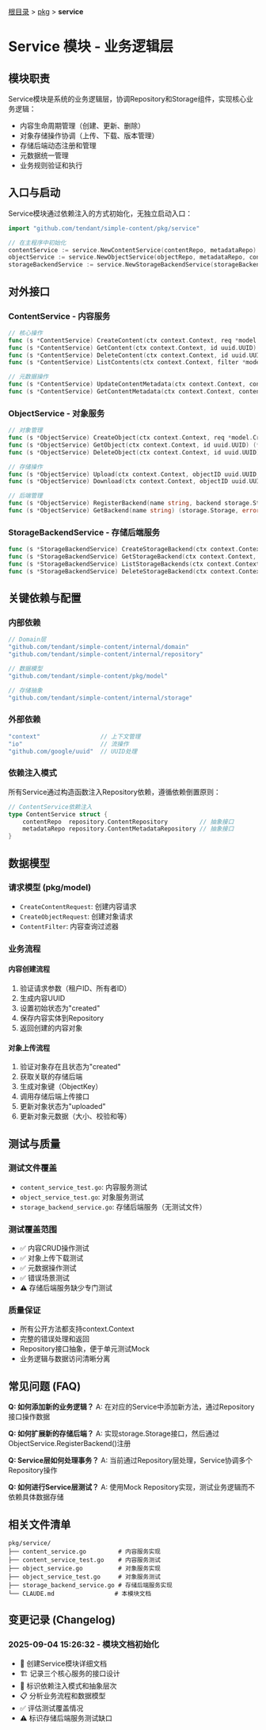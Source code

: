 [根目录](../../CLAUDE.md) > [pkg](../) > **service**

# Service 模块 - 业务逻辑层

## 模块职责

Service模块是系统的业务逻辑层，协调Repository和Storage组件，实现核心业务逻辑：
- 内容生命周期管理（创建、更新、删除）
- 对象存储操作协调（上传、下载、版本管理）
- 存储后端动态注册和管理
- 元数据统一管理
- 业务规则验证和执行

## 入口与启动

Service模块通过依赖注入的方式初始化，无独立启动入口：

```go
import "github.com/tendant/simple-content/pkg/service"

// 在主程序中初始化
contentService := service.NewContentService(contentRepo, metadataRepo)
objectService := service.NewObjectService(objectRepo, metadataRepo, contentRepo, contentMetadataRepo)
storageBackendService := service.NewStorageBackendService(storageBackendRepo)
```

## 对外接口

### ContentService - 内容服务
```go
// 核心操作
func (s *ContentService) CreateContent(ctx context.Context, req *model.CreateContentRequest) (*domain.Content, error)
func (s *ContentService) GetContent(ctx context.Context, id uuid.UUID) (*domain.Content, error) 
func (s *ContentService) DeleteContent(ctx context.Context, id uuid.UUID) error
func (s *ContentService) ListContents(ctx context.Context, filter *model.ContentFilter) ([]*domain.Content, error)

// 元数据操作
func (s *ContentService) UpdateContentMetadata(ctx context.Context, contentID uuid.UUID, metadata map[string]interface{}) error
func (s *ContentService) GetContentMetadata(ctx context.Context, contentID uuid.UUID) (*domain.ContentMetadata, error)
```

### ObjectService - 对象服务
```go
// 对象管理
func (s *ObjectService) CreateObject(ctx context.Context, req *model.CreateObjectRequest) (*domain.Object, error)
func (s *ObjectService) GetObject(ctx context.Context, id uuid.UUID) (*domain.Object, error)
func (s *ObjectService) DeleteObject(ctx context.Context, id uuid.UUID) error

// 存储操作
func (s *ObjectService) Upload(ctx context.Context, objectID uuid.UUID, content io.Reader) error
func (s *ObjectService) Download(ctx context.Context, objectID uuid.UUID) (io.ReadCloser, error)

// 后端管理
func (s *ObjectService) RegisterBackend(name string, backend storage.Storage)
func (s *ObjectService) GetBackend(name string) (storage.Storage, error)
```

### StorageBackendService - 存储后端服务
```go
func (s *StorageBackendService) CreateStorageBackend(ctx context.Context, name, backendType string, config map[string]interface{}) (*domain.StorageBackend, error)
func (s *StorageBackendService) GetStorageBackend(ctx context.Context, id uuid.UUID) (*domain.StorageBackend, error)
func (s *StorageBackendService) ListStorageBackends(ctx context.Context) ([]*domain.StorageBackend, error)
func (s *StorageBackendService) DeleteStorageBackend(ctx context.Context, id uuid.UUID) error
```

## 关键依赖与配置

### 内部依赖
```go
// Domain层
"github.com/tendant/simple-content/internal/domain"
"github.com/tendant/simple-content/internal/repository"

// 数据模型
"github.com/tendant/simple-content/pkg/model"

// 存储抽象
"github.com/tendant/simple-content/internal/storage"
```

### 外部依赖
```go
"context"                 // 上下文管理
"io"                      // 流操作
"github.com/google/uuid"  // UUID处理
```

### 依赖注入模式
所有Service通过构造函数注入Repository依赖，遵循依赖倒置原则：

```go
// ContentService依赖注入
type ContentService struct {
    contentRepo  repository.ContentRepository         // 抽象接口
    metadataRepo repository.ContentMetadataRepository // 抽象接口
}
```

## 数据模型

### 请求模型 (pkg/model)
- `CreateContentRequest`: 创建内容请求
- `CreateObjectRequest`: 创建对象请求  
- `ContentFilter`: 内容查询过滤器

### 业务流程

#### 内容创建流程
1. 验证请求参数（租户ID、所有者ID）
2. 生成内容UUID
3. 设置初始状态为"created"
4. 保存内容实体到Repository
5. 返回创建的内容对象

#### 对象上传流程
1. 验证对象存在且状态为"created"
2. 获取关联的存储后端
3. 生成对象键（ObjectKey）
4. 调用存储后端上传接口
5. 更新对象状态为"uploaded"
6. 更新对象元数据（大小、校验和等）

## 测试与质量

### 测试文件覆盖
- `content_service_test.go`: 内容服务测试
- `object_service_test.go`: 对象服务测试
- `storage_backend_service.go`: 存储后端服务（无测试文件）

### 测试覆盖范围
- ✅ 内容CRUD操作测试
- ✅ 对象上传下载测试
- ✅ 元数据操作测试
- ✅ 错误场景测试
- ⚠️ 存储后端服务缺少专门测试

### 质量保证
- 所有公开方法都支持context.Context
- 完整的错误处理和返回
- Repository接口抽象，便于单元测试Mock
- 业务逻辑与数据访问清晰分离

## 常见问题 (FAQ)

**Q: 如何添加新的业务逻辑？**
A: 在对应的Service中添加新方法，通过Repository接口操作数据

**Q: 如何扩展新的存储后端？**
A: 实现storage.Storage接口，然后通过ObjectService.RegisterBackend()注册

**Q: Service层如何处理事务？**
A: 当前通过Repository层处理，Service协调多个Repository操作

**Q: 如何进行Service层测试？**
A: 使用Mock Repository实现，测试业务逻辑而不依赖具体数据存储

## 相关文件清单

```
pkg/service/
├── content_service.go         # 内容服务实现
├── content_service_test.go    # 内容服务测试  
├── object_service.go          # 对象服务实现
├── object_service_test.go     # 对象服务测试
├── storage_backend_service.go # 存储后端服务实现
└── CLAUDE.md                 # 本模块文档
```

## 变更记录 (Changelog)

### 2025-09-04 15:26:32 - 模块文档初始化
- 📝 创建Service模块详细文档
- 🏗️ 记录三个核心服务的接口设计
- 🔧 标识依赖注入模式和抽象层次
- 📋 分析业务流程和数据模型
- ✅ 评估测试覆盖情况
- ⚠️ 标识存储后端服务测试缺口